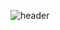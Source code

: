 ![header](https://capsule-render.vercel.app/api?type=Waving&color=auto&customColorList=0&height=300)
